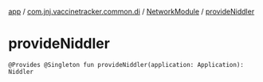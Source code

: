 [app](../../index.md) / [com.jnj.vaccinetracker.common.di](../index.md) / [NetworkModule](index.md) / [provideNiddler](./provide-niddler.md)

# provideNiddler

`@Provides @Singleton fun provideNiddler(application: Application): Niddler`